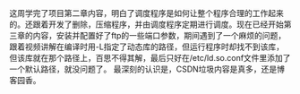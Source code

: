 
这周学完了项目第二章内容，明白了调度程序是如何让整个程序合理的工作起来的。还跟着开发了删除，压缩程序，并由调度程序定期进行调度。现在已经开始第三章的内容，安装并配置好了ftp的一些端口参数，期间遇到了一个麻烦的问题，跟着视频讲解在编译时用-L指定了动态库的路径，但运行程序时却找不到该库，但该库就在那个路径上，百思不得其解，最后只好在/etc/ld.so.conf文件里添加了一个默认路径，就没问题了。
最深刻的认识是，CSDN垃圾内容是真多，还是博客园香。
